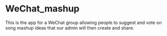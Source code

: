 # WeChat_mashup
This is the app for a WeChat group allowing people to suggest and vote on song mashup ideas that our admin will then create and share.
